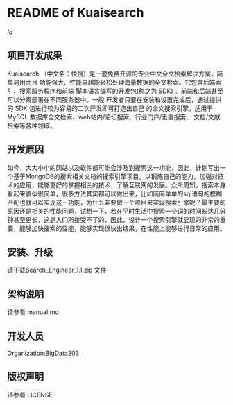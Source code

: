 
README of Kuaisearch
===================
$Id$

项目开发成果
-----------

Kuaisearch （中文名：快搜）是一套免费开源的专业中文全文检索解决方案，简单易用而且 功能强大、性能卓越能轻松处理海量数据的全文检索。它包含后端索引、搜索服务程序和前端 脚本语言编写的开发包(称之为 SDK) 。前端和后端甚至可以分离部署在不同服务器中。一般 开发者只要在安装和设置完成后，通过提供的 SDK 包进行较为容易的二次开发即可打造出自己 的全文搜索引擎，适用于 MySQL 数据库全文检索、web站内/论坛搜索、行业门户/垂直搜索、 文档/文献检索等各种领域。

开发原因
----

如今，大大小小的网站以及软件都可能会涉及到搜索这一功能，因此，计划写出一个基于MongoDB的搜索相关文档的搜索引擎项目。以锻炼自己的能力，加强对技术的应用，能够更好的掌握相关的技术，了解互联网的发展。众所周知，搜索本身看起来貌似很简单，很多方法其实都可以做出来，比如简简单单的sql语句的模糊匹配也就可以实现这一功能，为什么非要做一个项目来实现搜索引擎呢？最主要的原因还是相关的性能问题，试想一下，若在平时生活中搜索一个词的时间长达几分钟甚至更长，这是人们所接受不了的，因此，设计一个搜索引擎就显现的非常的重要，能够加快搜索的性能，能够实现很快出结果，在性能上能够进行日常的应用。


安装、升级
---------

请下载Search_Engineer_1.1.zip 文件


架构说明
-------

请参看 manual.md


开发人员
----------------
Organization:BigData203

版权声明
----------------
请参看 LICENSE


